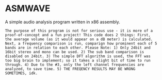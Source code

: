 # ASMWAVE
 A simple audio analysis program written in x86 assembly.

	The purpose of this program is not for serious use - it is more of a proof-of-concept and a fun project! This code does 2 things: First, the average volume (as it would appear on a dB meter) is calculated. Next, a frequency comparison is run, comparign how prominent each of 5 bands are in relation to each other. Please Note: 1) Only 24bit and 16bit stereo and mono can be used. 2) The sub band comparison is disabled on 24bit. 3) The simple DFT algorithm is used, the FFT was too big brain to implement; so it takes a slight bit of time to run through. 4) Due to the #3, only the left channel frequencies are analyzed, to save time. 5) THE FREQENCY RESULTS MAY BE WRONG SOMETIMES, idk.
